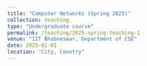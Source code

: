 ```yaml
---
title: "Computer Networks (Spring 2025)"
collection: teaching
type: "Undergraduate course"
permalink: /teaching/2025-spring-teaching-1
venue: "IIT Bhubneswar, Department of CSE"
date: 2025-01-01
location: "City, Country"
---
```


<!--This is a description of a teaching experience. You can use markdown like any other post.

Heading 1
======

Heading 2
======

Heading 3
======
